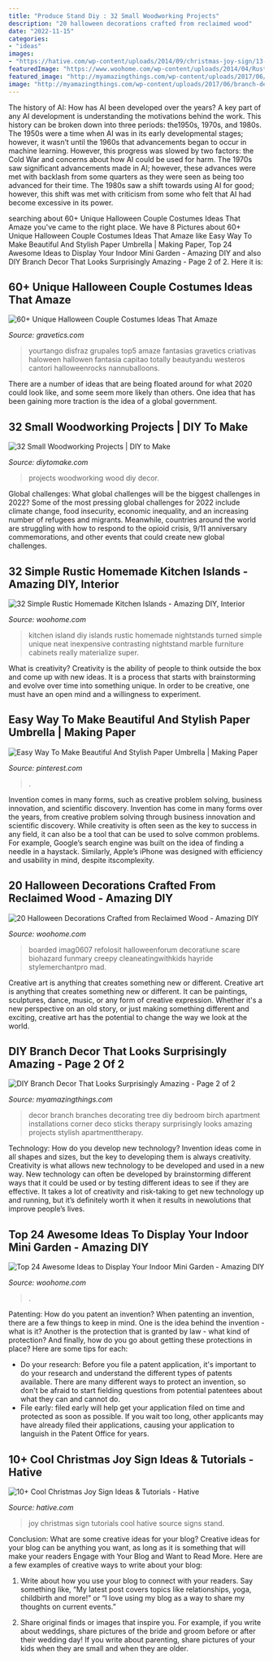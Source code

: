 ```yaml
---
title: "Produce Stand Diy : 32 Small Woodworking Projects"
description: "20 halloween decorations crafted from reclaimed wood"
date: "2022-11-15"
categories:
- "ideas"
images:
- "https://hative.com/wp-content/uploads/2014/09/christmas-joy-sign/13-christmas-joy-sign-ideas-and-tutorials.jpg"
featuredImage: "https://www.woohome.com/wp-content/uploads/2014/04/Rustic-Homemade-Kitchen-Islands-31.jpg"
featured_image: "http://myamazingthings.com/wp-content/uploads/2017/06/branch-decor-8.jpg"
image: "http://myamazingthings.com/wp-content/uploads/2017/06/branch-decor-8.jpg"
---
```



The history of AI: How has AI been developed over the years?
A key part of any AI development is understanding the motivations behind the work. This history can be broken down into three periods: the1950s, 1970s, and 1980s. The 1950s were a time when AI was in its early developmental stages; however, it wasn’t until the 1960s that advancements began to occur in machine learning. However, this progress was slowed by two factors: the Cold War and concerns about how AI could be used for harm. The 1970s saw significant advancements made in AI; however, these advances were met with backlash from some quarters as they were seen as being too advanced for their time. The 1980s saw a shift towards using AI for good; however, this shift was met with criticism from some who felt that AI had become excessive in its power.

	

		
searching about 60+ Unique Halloween Couple Costumes Ideas That Amaze you've came to the right place. We have 8 Pictures about 60+ Unique Halloween Couple Costumes Ideas That Amaze like Easy Way To Make Beautiful And Stylish Paper Umbrella | Making Paper, Top 24 Awesome Ideas to Display Your Indoor Mini Garden - Amazing DIY and also DIY Branch Decor That Looks Surprisingly Amazing - Page 2 of 2. Here it is:
		
    
## 60+ Unique Halloween Couple Costumes Ideas That Amaze

<img loading=lazy src="https://www.gravetics.com/wp-content/uploads/2017/07/Amazing-ideas-from-pop-culture.jpg" onerror="this.onerror=null;this.src='https://tse4.mm.bing.net/th?id=OIP.epI5YBHAnTFlnEQrgD8eXwHaLL&amp;pid=15.1';" alt="60+ Unique Halloween Couple Costumes Ideas That Amaze">

_Source: gravetics.com_

>yourtango disfraz grupales top5 amaze fantasias gravetics criativas haloween hallowen fantasia capitao totally beautyandu westeros cantori halloweenrocks nannuballoons. 

	

There are a number of ideas that are being floated around for what 2020 could look like, and some seem more likely than others. One idea that has been gaining more traction is the idea of a global government.

    
## 32 Small Woodworking Projects | DIY To Make

<img loading=lazy src="http://www.diytomake.com/wp-content/uploads/2016/03/card-holder.jpg" onerror="this.onerror=null;this.src='https://tse2.mm.bing.net/th?id=OIP.EpL8YHLKw8WSN5sJoEvNywHaJ3&amp;pid=15.1';" alt="32 Small Woodworking Projects | DIY to Make">

_Source: diytomake.com_

>projects woodworking wood diy decor. 

	

Global challenges: What global challenges will be the biggest challenges in 2022?
Some of the most pressing global challenges for 2022 include climate change, food insecurity, economic inequality, and an increasing number of refugees and migrants. Meanwhile, countries around the world are struggling with how to respond to the opioid crisis, 9/11 anniversary commemorations, and other events that could create new global challenges.

    
## 32 Simple Rustic Homemade Kitchen Islands - Amazing DIY, Interior

<img loading=lazy src="https://www.woohome.com/wp-content/uploads/2014/04/Rustic-Homemade-Kitchen-Islands-31.jpg" onerror="this.onerror=null;this.src='https://tse2.mm.bing.net/th?id=OIP.U7tadyPYLOyi6UsGMR2liAHaK-&amp;pid=15.1';" alt="32 Simple Rustic Homemade Kitchen Islands - Amazing DIY, Interior">

_Source: woohome.com_

>kitchen island diy islands rustic homemade nightstands turned simple unique neat inexpensive contrasting nightstand marble furniture cabinets really materialize super. 

	

What is creativity?
Creativity is the ability of people to think outside the box and come up with new ideas. It is a process that starts with brainstorming and evolve over time into something unique. In order to be creative, one must have an open mind and a willingness to experiment.

    
## Easy Way To Make Beautiful And Stylish Paper Umbrella | Making Paper

<img loading=lazy src="https://i.pinimg.com/736x/02/bb/ab/02bbab6676fd767ea7532847874e81b7.jpg" onerror="this.onerror=null;this.src='https://tse1.mm.bing.net/th?id=OIP.i_hX0ird7Jw2blhQHqISEQHaN0&amp;pid=15.1';" alt="Easy Way To Make Beautiful And Stylish Paper Umbrella | Making Paper">

_Source: pinterest.com_

>. 

	

Invention comes in many forms, such as creative problem solving, business innovation, and scientific discovery.
Invention has come in many forms over the years, from creative problem solving through business innovation and scientific discovery. While creativity is often seen as the key to success in any field, it can also be a tool that can be used to solve common problems. For example, Google’s search engine was built on the idea of finding a needle in a haystack. Similarly, Apple’s iPhone was designed with efficiency and usability in mind, despite itscomplexity.

    
## 20 Halloween Decorations Crafted From Reclaimed Wood - Amazing DIY

<img loading=lazy src="https://www.woohome.com/wp-content/uploads/2016/08/halloween-decorations-made-out-of-recycled-wood-18.jpg" onerror="this.onerror=null;this.src='https://tse2.mm.bing.net/th?id=OIP.P5n0PQxf5RFL8Mi0KZ8btQHaMZ&amp;pid=15.1';" alt="20 Halloween Decorations Crafted from Reclaimed Wood - Amazing DIY">

_Source: woohome.com_

>boarded imag0607 refolosit halloweenforum decoratiune scare biohazard funmary creepy cleaneatingwithkids hayride stylemerchantpro mad. 

	

Creative art is anything that creates something new or different.
Creative art is anything that creates something new or different. It can be paintings, sculptures, dance, music, or any form of creative expression. Whether it's a new perspective on an old story, or just making something different and exciting, creative art has the potential to change the way we look at the world.

    
## DIY Branch Decor That Looks Surprisingly Amazing - Page 2 Of 2

<img loading=lazy src="http://myamazingthings.com/wp-content/uploads/2017/06/branch-decor-8.jpg" onerror="this.onerror=null;this.src='https://tse3.mm.bing.net/th?id=OIP.dyCplBK5nyXR2D_0SBa9AAHaLH&amp;pid=15.1';" alt="DIY Branch Decor That Looks Surprisingly Amazing - Page 2 of 2">

_Source: myamazingthings.com_

>decor branch branches decorating tree diy bedroom birch apartment installations corner deco sticks therapy surprisingly looks amazing projects stylish apartmenttherapy. 

	

Technology: How do you develop new technology?
Invention ideas come in all shapes and sizes, but the key to developing them is always creativity. Creativity is what allows new technology to be developed and used in a new way. New technology can often be developed by brainstorming different ways that it could be used or by testing different ideas to see if they are effective. It takes a lot of creativity and risk-taking to get new technology up and running, but it’s definitely worth it when it results in newolutions that improve people’s lives.

    
## Top 24 Awesome Ideas To Display Your Indoor Mini Garden - Amazing DIY

<img loading=lazy src="https://www.woohome.com/wp-content/uploads/2016/04/indoor-garden-projects-13.jpg" onerror="this.onerror=null;this.src='https://tse2.mm.bing.net/th?id=OIP.Ki_UXHZ1V1w7he8dPZSgBAHaLH&amp;pid=15.1';" alt="Top 24 Awesome Ideas to Display Your Indoor Mini Garden - Amazing DIY">

_Source: woohome.com_

>. 

	

Patenting: How do you patent an invention?
When patenting an invention, there are a few things to keep in mind. One is the idea behind the invention - what is it? Another is the protection that is granted by law - what kind of protection? And finally, how do you go about getting these protections in place? Here are some tips for each: 
- Do your research: Before you file a patent application, it's important to do your research and understand the different types of patents available. There are many different ways to protect an invention, so don't be afraid to start fielding questions from potential patentees about what they can and cannot do. 
- File early: filed early will help get your application filed on time and protected as soon as possible. If you wait too long, other applicants may have already filed their applications, causing your application to languish in the Patent Office for years.

    
## 10+ Cool Christmas Joy Sign Ideas &amp; Tutorials - Hative

<img loading=lazy src="https://hative.com/wp-content/uploads/2014/09/christmas-joy-sign/13-christmas-joy-sign-ideas-and-tutorials.jpg" onerror="this.onerror=null;this.src='https://tse3.mm.bing.net/th?id=OIP.h-929A09J78PJz24aRK14wHaRF&amp;pid=15.1';" alt="10+ Cool Christmas Joy Sign Ideas &amp; Tutorials - Hative">

_Source: hative.com_

>joy christmas sign tutorials cool hative source signs stand. 

	

Conclusion: What are some creative ideas for your blog?
Creative ideas for your blog can be anything you want, as long as it is something that will make your readers Engage with Your Blog and Want to Read More. Here are a few examples of creative ways to write about your blog:
1. Write about how you use your blog to connect with your readers. Say something like, “My latest post covers topics like relationships, yoga, childbirth and more!” or “I love using my blog as a way to share my thoughts on current events.”

2. Share original finds or images that inspire you. For example, if you write about weddings, share pictures of the bride and groom before or after their wedding day! If you write about parenting, share pictures of your kids when they are small and when they are older.


